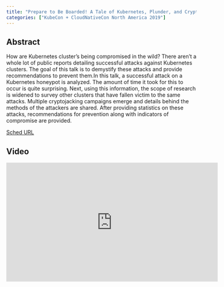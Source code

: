 ```yaml
---
title: "Prepare to Be Boarded! A Tale of Kubernetes, Plunder, and Cryptobooty - James Condon, Lacework"
categories: ["KubeCon + CloudNativeCon North America 2019"]
---
```


## Abstract

How are Kubernetes cluster’s being compromised in the wild? There aren’t a whole lot of public reports detailing successful attacks against Kubernetes clusters. The goal of this talk is to demystify these attacks and provide recommendations to prevent them.In this talk, a successful attack on a Kubernetes honeypot is analyzed. The amount of time it took for this to occur is quite surprising. Next, using this information, the scope of research is widened to survey other clusters that have fallen victim to the same attacks. Multiple cryptojacking campaigns emerge and details behind the methods of the attackers are shared. After providing statistics on these attacks, recommendations for prevention along with indicators of compromise are provided.

[Sched URL](https://kccncna19.sched.com/event/c57cfd19941c661cea3d7882af67c67a)

## Video

<iframe width='560' height='315' src='https://www.youtube.com/embed/eh_PY8iScv0' frameborder='0' allow='accelerometer; autoplay; encrypted-media; gyroscope; picture-in-picture' allowfullscreen></iframe>
